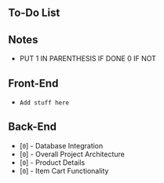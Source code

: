## To-Do List

## Notes

- PUT 1 IN PARENTHESIS IF DONE 0 IF NOT

## Front-End

- `Add stuff here`

## Back-End

- [`0`] - Database Integration
- [`0`] - Overall Project Architecture
- [`0`] - Product Details
- [`0`] - Item Cart Functionality
